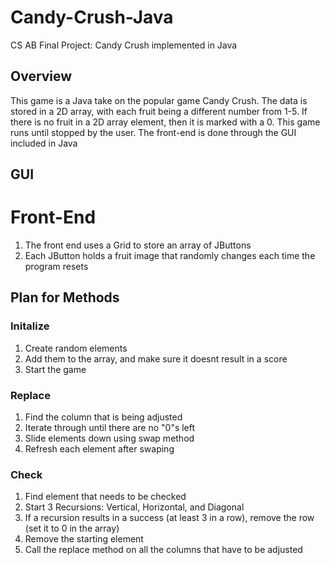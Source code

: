 # Candy-Crush-Java
CS AB Final Project: Candy Crush implemented in Java

## Overview
This game is a Java take on the popular game Candy Crush. The data is stored in a 2D array, with each fruit being a different number from 1-5. If there is no fruit in a 2D array element, then it is marked with a 0. This game runs until stopped by the user. The front-end is done through the GUI included in Java

## GUI

# Front-End
1. The front end uses a Grid to store an array of JButtons
2. Each JButton holds a fruit image that randomly changes each time the program resets

## Plan for Methods

### Initalize
1. Create random elements
2. Add them to the array, and make sure it doesnt result in a score
3. Start the game

### Replace
1. Find the column that is being adjusted
2. Iterate through until there are no "0"s left
3. Slide elements down using swap method
4. Refresh each element after swaping

### Check
1. Find element that needs to be checked
2. Start 3 Recursions: Vertical, Horizontal, and Diagonal
3. If a recursion results in a success (at least 3 in a row), remove the row (set it to 0 in the array)
4. Remove the starting element
5. Call the replace method on all the columns that have to be adjusted

